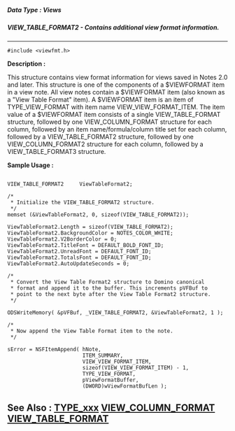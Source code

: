 ##### Data Type : Views
##### VIEW_TABLE_FORMAT2 - Contains additional view format information.
---
```
#include <viewfmt.h>
```
**Description :**

This structure contains view format information for views saved in Notes 2.0 
and later. This structure is one of the components of a $VIEWFORMAT item in a 
view note.  All view notes contain a $VIEWFORMAT item (also known as a "View 
Table Format" item). A $VIEWFORMAT item is an item of TYPE_VIEW_FORMAT with 
item name VIEW_VIEW_FORMAT_ITEM. The item value of a $VIEWFORMAT item consists 
of a single VIEW_TABLE_FORMAT structure, followed by one VIEW_COLUMN_FORMAT 
structure for each column, followed by an  item name/formula/column title set 
for each column, followed by a VIEW_TABLE_FORMAT2 structure, followed by one 
VIEW_COLUMN_FORMAT2 structure for each column, followed by a VIEW_TABLE_FORMAT3 
structure.

**Sample Usage :**
```

VIEW_TABLE_FORMAT2     ViewTableFormat2;

/*
 * Initialize the VIEW_TABLE_FORMAT2 structure.
 */
memset (&ViewTableFormat2, 0, sizeof(VIEW_TABLE_FORMAT2));

ViewTableFormat2.Length = sizeof(VIEW_TABLE_FORMAT2);
ViewTableFormat2.BackgroundColor = NOTES_COLOR_WHITE;
ViewTableFormat2.V2BorderColor = 0;
ViewTableFormat2.TitleFont = DEFAULT_BOLD_FONT_ID;
ViewTableFormat2.UnreadFont = DEFAULT_FONT_ID;
ViewTableFormat2.TotalsFont = DEFAULT_FONT_ID;
ViewTableFormat2.AutoUpdateSeconds = 0;

/*
 * Convert the View Table Format2 structure to Domino canonical
 * format and append it to the buffer. This increments pVFBuf to 
 * point to the next byte after the View Table Format2 structure.
 */

ODSWriteMemory( &pVFBuf, _VIEW_TABLE_FORMAT2, &ViewTableFormat2, 1 );

/*
 * Now append the View Table Format item to the note.
 */

sError = NSFItemAppend( hNote,
                        ITEM_SUMMARY,
                        VIEW_VIEW_FORMAT_ITEM,
                        sizeof(VIEW_VIEW_FORMAT_ITEM) - 1,
                        TYPE_VIEW_FORMAT,
                        pViewFormatBuffer,
                        (DWORD)wViewFormatBufLen );
```
**See Also :**
[TYPE_xxx](/domino-c-api-docs/reference/Symb/TYPE_xxx)
[VIEW_COLUMN_FORMAT](/domino-c-api-docs/reference/Data/VIEW_COLUMN_FORMAT)
[VIEW_TABLE_FORMAT](/domino-c-api-docs/reference/Data/VIEW_TABLE_FORMAT)
---
